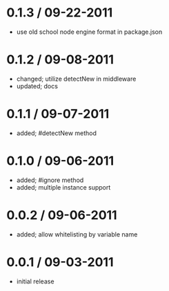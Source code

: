 
0.1.3 / 09-22-2011
==================

  * use old school node engine format in package.json

0.1.2 / 09-08-2011
==================

  * changed; utilize detectNew in middleware
  * updated; docs

0.1.1 / 09-07-2011
==================

  * added; #detectNew method

0.1.0 / 09-06-2011
==================

  * added; #ignore method
  * added; multiple instance support

0.0.2 / 09-06-2011
==================

  * added; allow whitelisting by variable name

0.0.1 / 09-03-2011
==================

  * initial release
